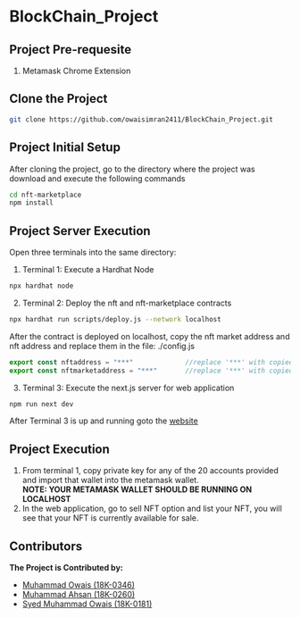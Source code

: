 # BlockChain_Project

## Project Pre-requesite
1. Metamask Chrome Extension

## Clone the Project

```bash
git clone https://github.com/owaisimran2411/BlockChain_Project.git
```

## Project Initial Setup

After cloning the project, go to the directory where the project was download and execute the following commands
```bash
cd nft-marketplace
npm install
```

## Project Server Execution

Open three terminals into the same directory:
1. Terminal 1: Execute a Hardhat Node
```bash
npx hardhat node
```
2. Terminal 2: Deploy the nft and nft-marketplace contracts
```bash
npx hardhat run scripts/deploy.js --network localhost
```
After the contract is deployed on localhost, copy the nft market address and nft address and replace them in the file: ./config.js
```config.js
export const nftaddress = "***"             //replace '***' with copied nft-address
export const nftmarketaddress = "***"       //replace '***' with copied nft-market-address
```

3. Terminal 3: Execute the next.js server for web application
```bash
npm run next dev
```
After Terminal 3 is up and running goto the [website](localhost:3000)

## Project Execution

1. From terminal 1, copy private key for any of the 20 accounts provided and import that wallet into the metamask wallet. <br/>
**NOTE: YOUR METAMASK WALLET SHOULD BE RUNNING ON LOCALHOST**
2. In the web application, go to sell NFT option and list your NFT, you will see that your NFT is currently available for sale.



## Contributors
<b> The Project is Contributed by: </b>
* [Muhammad Owais (18K-0346)](https://github.com/owaisimran2411)
* [Muhammad Ahsan (18K-0260)](https://github.com/ahsan7162)
* [Syed Muhammad Owais (18K-0181)](https://github.com/SyedMuhammadOwais18)
